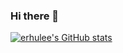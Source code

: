 ### Hi there 👋

<!--
**erhulee/erhulee** is a ✨ _special_ ✨ repository because its `README.md` (this file) appears on your GitHub profile.

Here are some ideas to get you started:

- 🔭 I’m currently working on ...
- 🌱 I’m currently learning ...
- 👯 I’m looking to collaborate on ...
- 🤔 I’m looking for help with ...
- 💬 Ask me about ...
- 📫 How to reach me: ...
- 😄 Pronouns: ...
- ⚡ Fun fact: ...
-->

[![erhulee's GitHub stats](https://github-readme-stats.vercel.app/api?username=erhulee)](https://github.com/anuraghazra/github-readme-stats)
